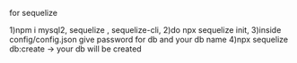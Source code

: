 for sequelize

1)npm i mysql2, sequelize , sequelize-cli,
2)do npx sequelize init,
3)inside config/config.json give password for db and your db name
4)npx sequelize db:create -> your db will be created
